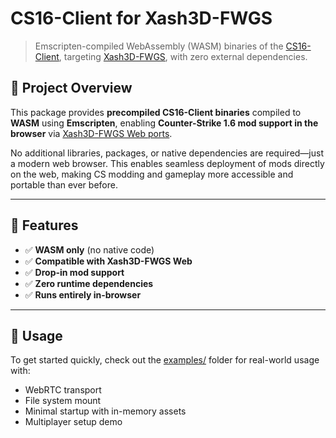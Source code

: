 # CS16-Client for Xash3D-FWGS

> Emscripten-compiled WebAssembly (WASM) binaries of the [CS16-Client](https://github.com/Velaron/cs16-client), targeting [Xash3D-FWGS](https://github.com/FWGS/xash3d-fwgs), with zero external dependencies.

## 🚀 Project Overview

This package provides **precompiled CS16-Client binaries** compiled to **WASM** using **Emscripten**, enabling **Counter-Strike 1.6 mod support in the browser** via [Xash3D-FWGS Web ports](https://github.com/yohimik/webxash3d-fwgs).

No additional libraries, packages, or native dependencies are required—just a modern web browser.
This enables seamless deployment of mods directly on the web, making CS modding and gameplay more accessible and portable than ever before.

---

## 🧱 Features

- ✅ **WASM only** (no native code)
- ✅ **Compatible with Xash3D-FWGS Web**
- ✅ **Drop-in mod support**
- ✅ **Zero runtime dependencies**
- ✅ **Runs entirely in-browser**

---

## 🧩 Usage

To get started quickly, check out the [examples/](https://github.com/yohimik/webxash3d-fwgs/tree/main/packages/examples) folder for real-world usage with:

* WebRTC transport
* File system mount
* Minimal startup with in-memory assets
* Multiplayer setup demo
